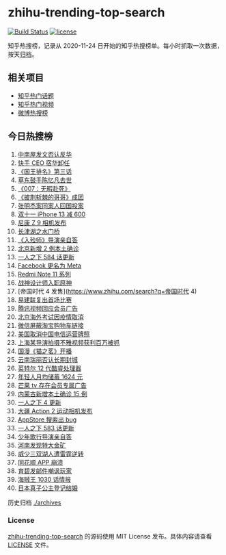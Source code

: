 # zhihu-trending-top-search

[![Build Status](https://github.com/justjavac/zhihu-trending-top-search/workflows/ci/badge.svg?branch=main)](https://github.com/justjavac/zhihu-trending-top-search/actions)
[![license](https://img.shields.io/github/license/justjavac/zhihu-trending-top-search)](https://github.com/justjavac/zhihu-trending-top-search/blob/main/LICENSE)

知乎热搜榜，记录从 2020-11-24 日开始的知乎热搜榜单。每小时抓取一次数据，按天[归档](./archives)。

## 相关项目

- [知乎热门话题](https://github.com/justjavac/zhihu-trending-hot-questions)
- [知乎热门视频](https://github.com/justjavac/zhihu-trending-hot-video)
- [微博热搜榜](https://github.com/justjavac/weibo-trending-hot-search)

## 今日热搜榜

<!-- BEGIN -->
<!-- 最后更新时间 Sat Oct 30 2021 20:09:13 GMT+0800 (China Standard Time) -->

1. [中南屋发文否认反华](https://www.zhihu.com/search?q=中南屋)
1. [快手 CEO 宿华卸任](https://www.zhihu.com/search?q=快手)
1. [《国王排名》第三话](https://www.zhihu.com/search?q=国王排名)
1. [草东鼓手陈忆凡去世](https://www.zhihu.com/search?q=草东没有派对)
1. [《007：无暇赴死》](https://www.zhihu.com/search?q=007)
1. [《披荆斩棘的哥哥》成团](https://www.zhihu.com/search?q=披荆斩棘的哥哥)
1. [张明杰案同案人回国投案](https://www.zhihu.com/search?q=张明杰案)
1. [双十一 iPhone 13 减 600](https://www.zhihu.com/search?q=双11苹果)
1. [尼康 Z 9 相机发布](https://www.zhihu.com/search?q=尼康z9)
1. [长津湖之水门桥](https://www.zhihu.com/search?q=水门桥)
1. [《入殓师》导演亲自答](https://www.zhihu.com/search?q=入殓师)
1. [北京新增 2 例本土确诊](https://www.zhihu.com/search?q=北京疫情)
1. [一人之下 584 话更新](https://www.zhihu.com/search?q=一人之下)
1. [Facebook 更名为 Meta](https://www.zhihu.com/search?q=facebook)
1. [Redmi Note 11 系列](https://www.zhihu.com/search?q=红米note11)
1. [战神设计师入职原神](https://www.zhihu.com/search?q=原神)
1. [帝国时代 4 发售](https://www.zhihu.com/search?q=帝国时代 4)
1. [易建联复出首场比赛](https://www.zhihu.com/search?q=易建联)
1. [腾讯视频回应会员广告](https://www.zhihu.com/search?q=腾讯视频)
1. [北京海外考试因疫情取消](https://www.zhihu.com/search?q=北京海外考试)
1. [微信屏蔽淘宝购物车链接](https://www.zhihu.com/search?q=淘宝购物车)
1. [美国取消中国电信运营牌照](https://www.zhihu.com/search?q=电信运营牌照)
1. [上海某导演拍摄不雅视频获利百万被抓](https://www.zhihu.com/search?q=爱情公寓)
1. [国漫《猫之茗》开播](https://www.zhihu.com/search?q=猫之茗)
1. [云南瑞丽否认长期封城](https://www.zhihu.com/search?q=瑞丽)
1. [英特尔 12 代酷睿处理器](https://www.zhihu.com/search?q=12代酷睿)
1. [年轻人月均储蓄 1624 元](https://www.zhihu.com/search?q=年轻人储蓄)
1. [芒果 tv 存在会员专属广告](https://www.zhihu.com/search?q=芒果tv)
1. [内蒙古新增本土确诊 15 例](https://www.zhihu.com/search?q=内蒙古疫情)
1. [一人之下 4 更新](https://www.zhihu.com/search?q=一人之下第四季)
1. [大疆 Action 2 运动相机发布](https://www.zhihu.com/search?q=大疆运动相机)
1. [AppStore 搜索出 bug](https://www.zhihu.com/search?q=appstore)
1. [一人之下 583 话更新](https://www.zhihu.com/search?q=一人之下)
1. [少年歌行导演亲自答](https://www.zhihu.com/search?q=少年歌行)
1. [河南发现特大金矿](https://www.zhihu.com/search?q=河南金矿)
1. [威少三双湖人遭雷霆逆转](https://www.zhihu.com/search?q=湖人)
1. [同花顺 APP 崩溃](https://www.zhihu.com/search?q=同花顺)
1. [育碧发邮件嘲讽玩家](https://www.zhihu.com/search?q=育碧)
1. [海贼王 1030 话情报](https://www.zhihu.com/search?q=海贼王)
1. [日本真子公主登记结婚](https://www.zhihu.com/search?q=真子公主)

<!-- END -->

历史归档 [./archives](./archives)

### License

[zhihu-trending-top-search](https://github.com/justjavac/zhihu-trending-top-search)
的源码使用 MIT License 发布。具体内容请查看 [LICENSE](./LICENSE) 文件。

